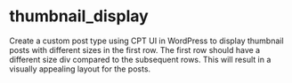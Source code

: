 # thumbnail_display
 Create a custom post type using CPT UI in WordPress to display thumbnail posts with different sizes in the first row. The first row should have a different size div compared to the subsequent rows. This will result in a visually appealing layout for the posts.
